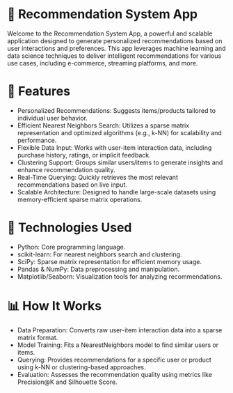 # 🎯 Recommendation System App
Welcome to the Recommendation System App, a powerful and scalable application designed to generate personalized recommendations based on user interactions and preferences. This app leverages machine learning and data science techniques to deliver intelligent recommendations for various use cases, including e-commerce, streaming platforms, and more.

# 🚀 Features
- Personalized Recommendations: Suggests items/products tailored to individual user behavior.
- Efficient Nearest Neighbors Search: Utilizes a sparse matrix representation and optimized algorithms (e.g., k-NN) for scalability and performance.
- Flexible Data Input: Works with user-item interaction data, including purchase history, ratings, or implicit feedback.
- Clustering Support: Groups similar users/items to generate insights and enhance recommendation quality.
- Real-Time Querying: Quickly retrieves the most relevant recommendations based on live input.
- Scalable Architecture: Designed to handle large-scale datasets using memory-efficient sparse matrix operations.

# 🔧 Technologies Used
- Python: Core programming language.
- scikit-learn: For nearest neighbors search and clustering.
- SciPy: Sparse matrix representation for efficient memory usage.
- Pandas & NumPy: Data preprocessing and manipulation.
- Matplotlib/Seaborn: Visualization tools for analyzing recommendations.
# 📊 How It Works
- Data Preparation: Converts raw user-item interaction data into a sparse matrix format.
- Model Training: Fits a NearestNeighbors model to find similar users or items.
- Querying: Provides recommendations for a specific user or product using k-NN or clustering-based approaches.
- Evaluation: Assesses the recommendation quality using metrics like Precision@K and Silhouette Score.
